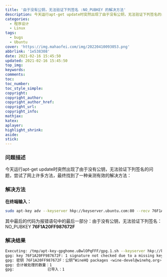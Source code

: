 ```yaml
---
title: '由于没有公钥，无法验证下列签名 :NO_PUBKEY 的解决方法'
description: 今天运行apt-get update时突然出现了由于没有公钥，无法验证下列签名的问题，尝试了网上许多方法，最终找到了一种亲测有效的解决方法。
categories:
  - 程序设计
  - Linux
tags:
  - bugs
  - Ubuntu
cover: 'https://img.mahaofei.com/img/20220410093053.png'
abbrlink: '1e538308'
date: 2021-02-16 15:45:50
updated: 2021-02-16 15:45:50
top_img:
keywords:
comments:
toc:
toc_number:
toc_style_simple:
copyright:
copyright_author:
copyright_author_href:
copyright_url:
copyright_info:
mathjax:
katex:
aplayer:
highlight_shrink:
aside:
stick:
---
```




### 问题描述

今天运行apt-get update时突然出现了由于没有公钥，无法验证下列签名的问题，尝试了网上许多方法，最终找到了一种亲测有效的解决方法：
### 解决方法
**在终端输入：**
```bash
sudo apt-key adv --keyserver hkp://keyserver.ubuntu.com:80 --recv 76F1A20FF987672F
```
其中最后的代码为报错语句中的最后一部分：由于没有公钥，无法验证下列签名： NO_PUBKEY **76F1A20FF987672F**
### 解决结果
```bash
Executing: /tmp/apt-key-gpghome.uBwlOPqFFF/gpg.1.sh --keyserver hkp://keyserver.ubuntu.com:80 --recv 76F1A20FF987672F
gpg: key 76F1A20FF987672F: 1 signature not checked due to a missing key
gpg: 密钥 76F1A20FF987672F：公钥“WineHQ packages <wine-devel@winehq.org>”已导入
gpg: 合计被处理的数量：1
gpg:               已导入：1
```

